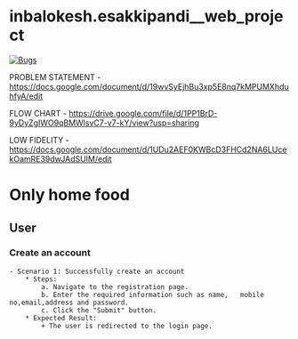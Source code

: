 # inbalokesh.esakkipandi__web_project
[![Bugs](https://sonarcloud.io/api/project_badges/measure?project=fssa-batch3_inbalokesh.esakkipandi__web_project&metric=bugs)](https://sonarcloud.io/summary/new_code?id=fssa-batch3_inbalokesh.esakkipandi__web_project)



PROBLEM STATEMENT -  https://docs.google.com/document/d/19wvSyEjhBu3xp5E8nq7kMPUMXhduhfyA/edit

FLOW CHART - https://drive.google.com/file/d/1PP1BrD-9yDyZgIWO9qBMWlsvC7-v7-kY/view?usp=sharing

LOW FIDELITY - https://docs.google.com/document/d/1UDu2AEF0KWBcD3FHCd2NA6LUcekOamRE39dwJAdSUIM/edit

# Only home food

## User

### Create an account

    - Scenario 1: Successfully create an account
        * Steps:
            a. Navigate to the registration page.
            b. Enter the required information such as name,   mobile no,email,address and password.
            c. Click the "Submit" button.
        * Expected Result:
            + The user is redirected to the login page.
<!-- 1) User-crud 

    - Create user (completed)
    - Read user (completed)
    - Update user (completed)
    - Delete user (completed)

2) Product-crud

    - Create product (completed)
    - Read product (completed)
    - Update product (completed)
    - Delete product (completed)
    - Add and remove product (completed)

3) Cart

    - Add to cart (completed)
    - Read cart (completed)
    - Update cart (completed)
    - Remove cart (completed)
    
 4) Order
 
    - Place order (completed)
    - Read order (Not-completed)
    - Cancel order (completed)
    - Re-order (completed) -->
